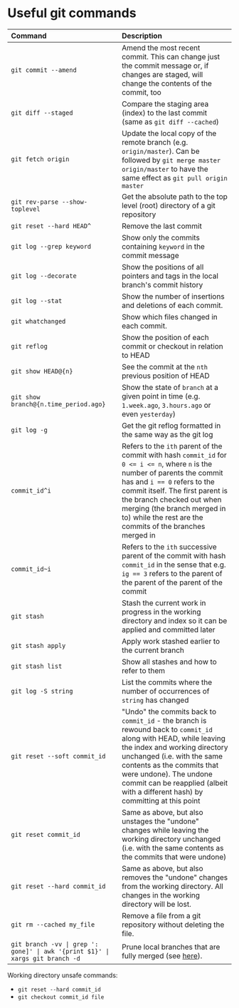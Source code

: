 # Useful git commands
| Command | Description |
| :------ | :---------- |
| `git commit --amend` | Amend the most recent commit. This can change just the commit message or, if changes are staged, will change the contents of the commit, too |
| `git diff --staged` | Compare the staging area (index) to the last commit (same as `git diff --cached`) |
| `git fetch origin` | Update the local copy of the remote branch (e.g. `origin/master`). Can be followed by `git merge master origin/master` to have the same effect as `git pull origin master` |
| `git rev-parse --show-toplevel` | Get the absolute path to the top level (root) directory of a git repository |
| `git reset --hard HEAD^` | Remove the last commit |
| `git log --grep keyword` | Show only the commits containing `keyword` in the commit message |
| `git log --decorate` | Show the positions of all pointers and tags in the local branch's commit history |
| `git log --stat` | Show the number of insertions and deletions of each commit. |
| `git whatchanged` | Show which files changed in each commit. |
| `git reflog` | Show the position of each commit or checkout in relation to HEAD |
| `git show HEAD@{n}` | See the commit at the `nth` previous position of HEAD |
| `git show branch@{n.time_period.ago}` | Show the state of `branch` at a given point in time (e.g. `1.week.ago`, `3.hours.ago` or even  `yesterday`) |
| `git log -g` | Get the git reflog formatted in the same way as the git log |
| `commit_id^i` | Refers to the `ith` parent of the commit with hash `commit_id` for `0 <= i <= n`, where `n` is the number of parents the commit has and `i == 0` refers to the commit itself. The first parent is the branch checked out when merging (the branch merged in to) while the rest are the commits of the branches merged in |
| `commit_id~i` | Refers to the `ith` successive parent of the commit with hash `commit_id` in the sense that e.g. `ig == 3` refers to the parent of the parent of the parent of the commit |
| `git stash` | Stash the current work in progress in the working directory and index so it can be applied and committed later |
| `git stash apply` | Apply work stashed earlier to the current branch |
| `git stash list` | Show all stashes and how to refer to them |
| `git log -S string` | List the commits where the number of occurrences of `string` has changed |
| `git reset --soft commit_id` | "Undo" the commits back to `commit_id` - the branch is rewound back to `commit_id` along with HEAD, while leaving the index and working directory unchanged (i.e. with the same contents as the commits that were undone). The undone commit can be reapplied (albeit with a different hash) by committing at this point |
| `git reset commit_id` | Same as above, but also unstages the "undone" changes while leaving the working directory unchanged (i.e. with the same contents as the commits that were undone) |
| `git reset --hard commit_id` | Same as above, but also removes the "undone" changes from the working directory. All changes in the working directory will be lost. |
| `git rm --cached my_file` | Remove a file from a git repository without deleting the file. |
| `git branch -vv \| grep ': gone]' \| awk '{print $1}' \| xargs git branch -d` | Prune local branches that are fully merged (see [here](https://stackoverflow.com/a/30494276)). |

Working directory unsafe commands:
* `git reset --hard commit_id`
* `git checkout commit_id file`
